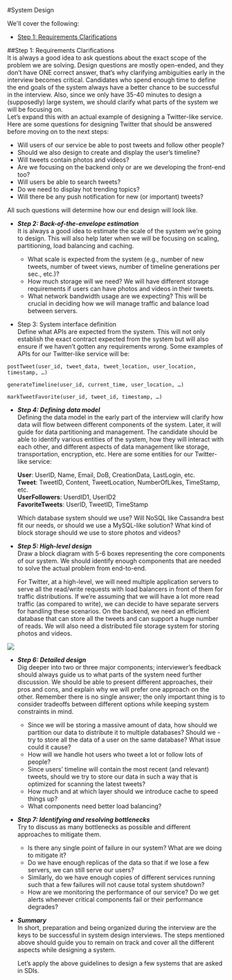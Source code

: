#System Design

We'll cover the following:
* [Step 1: Requirements Clarifications](#step-1-requirements-clarifications)

##Step 1: Requirements Clarifications  
It is always a good idea to ask questions about the exact scope of the problem we are solving. Design questions are mostly open-ended, and they don’t have ONE correct answer, that’s why clarifying ambiguities early in the interview becomes critical. Candidates who spend enough time to define the end goals of the system always have a better chance to be successful in the interview. Also, since we only have 35-40 minutes to design a (supposedly) large system, we should clarify what parts of the system we will be focusing on.  
Let’s expand this with an actual example of designing a Twitter-like service. Here are some questions for designing Twitter that should be answered before moving on to the next steps:
  - Will users of our service be able to post tweets and follow other people?
  - Should we also design to create and display the user’s timeline?
  - Will tweets contain photos and videos?
  - Are we focusing on the backend only or are we developing the front-end too?
  - Will users be able to search tweets?
  - Do we need to display hot trending topics?
  - Will there be any push notification for new (or important) tweets?
  
  All such questions will determine how our end design will look like.

* ***Step 2: Back-of-the-envelope estimation***  
It is always a good idea to estimate the scale of the system we’re going to design. This will also help later when we will be focusing on scaling, partitioning, load balancing and caching.  
  - What scale is expected from the system (e.g., number of new tweets, number of tweet views, number of timeline generations per sec., etc.)?
  - How much storage will we need? We will have different storage requirements if users can have photos and videos in their tweets.
  - What network bandwidth usage are we expecting? This will be crucial in deciding how we will manage traffic and balance load between servers.

* Step 3: System interface definition  
Define what APIs are expected from the system. This will not only establish the exact contract expected from the system but will also ensure if we haven’t gotten any requirements wrong. Some examples of APIs for our Twitter-like service will be:  

```  
postTweet(user_id, tweet_data, tweet_location, user_location, timestamp, …)  
```  

```  
generateTimeline(user_id, current_time, user_location, …)  
```  

```  
markTweetFavorite(user_id, tweet_id, timestamp, …) 
```  

* ***Step 4: Defining data model***  
Defining the data model in the early part of the interview will clarify how data will flow between different components of the system. Later, it will guide for data partitioning and management. The candidate should be able to identify various entities of the system, how they will interact with each other, and different aspects of data management like storage, transportation, encryption, etc. Here are some entities for our Twitter-like service:  

  **User**: UserID, Name, Email, DoB, CreationData, LastLogin, etc.  
  **Tweet**: TweetID, Content, TweetLocation, NumberOfLikes, TimeStamp, etc.  
  **UserFollowers**: UserdID1, UserID2  
  **FavoriteTweets**: UserID, TweetID, TimeStamp  

  Which database system should we use? Will NoSQL like Cassandra best fit our needs, or should we use a MySQL-like solution? What kind of block storage should we use to store photos and videos?

* ***Step 5: High-level design***  
Draw a block diagram with 5-6 boxes representing the core components of our system. We should identify enough components that are needed to solve the actual problem from end-to-end.  

  For Twitter, at a high-level, we will need multiple application servers to serve all the read/write requests with load balancers in front of them for traffic distributions. If we’re assuming that we will have a lot more read traffic (as compared to write), we can decide to have separate servers for handling these scenarios. On the backend, we need an efficient database that can store all the tweets and can support a huge number of reads. We will also need a distributed file storage system for storing photos and videos.  

[![](https://github.com/sm2774us/System_Design/blob/master/high-level-design.png)](https://github.com/sm2774us/System_Design/blob/master/high-level-design.png)

* ***Step 6: Detailed design***  
Dig deeper into two or three major components; interviewer’s feedback should always guide us to what parts of the system need further discussion. We should be able to present different approaches, their pros and cons, and explain why we will prefer one approach on the other. Remember there is no single answer; the only important thing is to consider tradeoffs between different options while keeping system constraints in mind.  

  - Since we will be storing a massive amount of data, how should we partition our data to distribute it to multiple databases? Should we   - try to store all the data of a user on the same database? What issue could it cause?
  - How will we handle hot users who tweet a lot or follow lots of people?
  - Since users’ timeline will contain the most recent (and relevant) tweets, should we try to store our data in such a way that is   optimized for scanning the latest tweets?
  - How much and at which layer should we introduce cache to speed things up?
  - What components need better load balancing?
* ***Step 7: Identifying and resolving bottlenecks***  
Try to discuss as many bottlenecks as possible and different approaches to mitigate them.  

  - Is there any single point of failure in our system? What are we doing to mitigate it?
  - Do we have enough replicas of the data so that if we lose a few servers, we can still serve our users?
  - Similarly, do we have enough copies of different services running such that a few failures will not cause total system shutdown?
  - How are we monitoring the performance of our service? Do we get alerts whenever critical components fail or their performance degrades?

* ***Summary***  
In short, preparation and being organized during the interview are the keys to be successful in system design interviews. The steps mentioned above should guide you to remain on track and cover all the different aspects while designing a system.  

  Let’s apply the above guidelines to design a few systems that are asked in SDIs.
